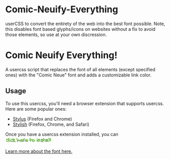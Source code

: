 # Comic-Neuify-Everything
userCSS to convert the entirety of the web into the best font possible. Note, this disables font based glyphs/icons on websites without a fix to avoid those elements, so use at your own discression. 



# Comic Neuify Everything!

A usercss script that replaces the font of all elements (except specified ones) with the "Comic Neue" font and adds a customizable link color.

## Usage

To use this usercss, you'll need a browser extension that supports usercss. Here are some popular ones:

- [Stylus](https://add0n.com/stylus.html) (Firefox and Chrome)
- [Stylish](https://userstyles.org/) (Firefox, Chrome, and Safari)

Once you have a usercss extension installed, you can [![click to install](https://github.com/Plaer1/Comic-Neuify-Everything/blob/249eaca3f475461a4b61591259dde1651235cd2a/click2install.gif)](https://github.com/Plaer1/Comic-Neuify-Everything/raw/master/ComicNeuify.user.css) 

[Learn more about the font here.](http://comicneue.com)
